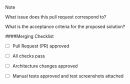 Note

What issue does this pull request correspond to?

What is the acceptance criteria for the proposed solution?

####Merging Checklist

- [ ] Pull Request (PR) approved

- [ ] All checks pass

- [ ] Architecture changes approved

- [ ] Manual tests approved and test screenshots attached
